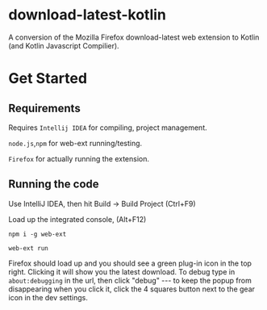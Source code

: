 # download-latest-kotlin
A conversion of the Mozilla Firefox download-latest web extension to Kotlin (and Kotlin Javascript Compilier). 

# Get Started

## Requirements

Requires `Intellij IDEA` for compiling, project management.

`node.js`,`npm` for web-ext running/testing.

`Firefox` for actually running the extension. 

## Running the code

Use IntelliJ IDEA, then hit Build -> Build Project (Ctrl+F9)

Load up the integrated console, (Alt+F12)

  `npm i -g web-ext`

  `web-ext run`

Firefox should load up and you should see a green plug-in icon in the top right. Clicking it will show you the latest download. 
To debug type in `about:debugging` in the url, then click "debug" --- to keep the popup from disappearing when you click it, click the 4 squares button next to the gear icon in the dev settings. 
